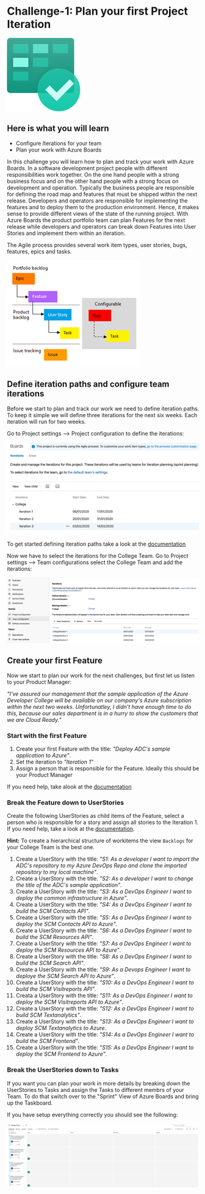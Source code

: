 # Challenge-1: Plan your first Project Iteration

![Azure Boards](./images/boards.svg)

## Here is what you will learn
- Configure Iterations for your team
- Plan your work with Azure Boards

In this challenge you will learn how to plan and track your work with Azure Boards. 
In a software development project people with different responsibilities work together. On the one hand people with a strong business focus and on the other hand people with a strong focus on development and operation. Typically the business people are responsible for defining the road map and features that must be shipped within the next release. Developers and operators are responsible for implementing the features and to deploy them to the production environment. Hence, it makes sense to provide different views of the state of the running project. With Azure Boards the product portfolio team can plan Features for the next release while developers and operators can break down Features into User Stories and implement them within an iteration.

The Agile process provides several work item types, user stories, bugs, features, epics and tasks.

![workitems](./images/workitems.png)

## Define iteration paths and configure team iterations
Before we start to plan and track our work we need to define iteration paths. To keep it simple we will define three iterations for the next six weeks. Each iteration will run for two weeks.

Go to Project settings --> Project configuration to define the iterations:

![iterations](./images/iterations.png)

To get started defining iteration paths take a look at the [documentation](https://docs.microsoft.com/en-gb/azure/devops/organizations/settings/set-iteration-paths-sprints?view=azure-devops)

Now we have to select the iterations for the College Team.
Go to Project settings --> Team configurations select the College Team and add the iterations:

![Team Iterations](./images/team-iterations.png)

## Create your first Feature

Now we start to plan our work for the next challenges, but first let us listen to your Product Manager:

*"I've assured our management that the sample application of the Azure Developer College will be available on our company's Azure subscription within the next two weeks. Unfortunatley, I didn't have enough time to do this, because our sales department is in a hurry to show the customers that we are Cloud Ready."*

### Start with the first Feature
1. Create your first Feature with the title: *"Deploy ADC's sample application to Azure"*.
2. Set the iteration to *"Iteration 1"*
3. Assign a person that is responsible for the Feature. Ideally this should be your Product Manager

If you need help, take alook at the [documentation](https://docs.microsoft.com/en-gb/azure/devops/boards/backlogs/define-features-epics?view=azure-devops)

### Break the Feature down to UserStories
Create the following UserStories as child items of the Feature, select a person who is responsible for a story and assign all stories to the Iteration 1. If you need help, take a look at the [documentation](https://docs.microsoft.com/en-gb/azure/devops/boards/backlogs/define-features-epics?view=azure-devops#add-child-items).

**Hint:** To create a hierarchical structure of workitems the view `Backlogs` for your College Team is the best one.

1. Create a UserStory with the title: *"S1: As a developer I want to import the ADC's repository to my Azure DevOps Repo and clone the imported repository to my local machine"*.
2. Create a UserStory with the title: *"S2: As a developer I want to change the title of the ADC's sample application"*.
3. Create a UserStory with the title: *"S3: As a DevOps Engineer I want to deploy the common infrastructure in Azure"*.
4. Create a UserStory with the title: *"S4: As a DevOps Engineer I want to build the SCM Contacts API"*.
5. Create a UserStory with the title: *"S5: As a DevOps Engineer I want to deploy the SCM Contacts API to Azure"*.
6. Create a UserStory with the title: *"S6: As a DevOps Engineer I want to build the SCM Resources API"*.
7. Create a UserStory with the title: *"S7: As a DevOps Engineer I want to deploy the SCM Resources API to Azure"*.
8. Create a UserStory with the title: *"S8: As a DevOps Engineer I want to build the SCM Search API"*.
9. Create a UserStory with the title: *"S9: As a Devops Engineer I want to deploye the SCM Search API to Azure"*.
10. Create a UserStory with the title: *"S10: As a DevOps Engineer I want to build the SCM Visitreports API"*.
11. Creata a UserStory with the title: *"S11: As a DevOps Engineer I want to deploy the SCM Visitreports API to Azure"*.
12. Create a UserStory with the title: *"S12: As a DevOps Engineer I want to build SCM Textanalytics"*.
13. Create a UserStory with the title: *"S13: As a DevOps Engineer I want to deploy SCM Textanalytics to Azure*.
14. Create a UserStory with the title: *"S14: As a DevOps Engineer I want to build the SCM Frontend"*.
15. Create a UserStory with the title: *"S15: As a DevOps Engineer I want to deploy the SCM Frontend to Azure"*.
### Break the UserStories down to Tasks
If you want you can plan your work in more details by breaking down the UserStories to Tasks and assign the Tasks to different membrs of your Team. To do that switch over to the "Sprint" View of Azure Boards and bring up the Taskboard.

If you have setup everything correctly you should see the following:

![Taskboard](./images/taskboard.png)

